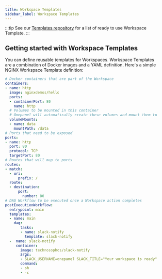 ```yaml
---
title: Workspace Templates
sidebar_label: Workspace Templates
---
```


:::tip
See our [Templates repository](https://github.com/onepanelio/templates/tree/master/workspaces) for a list of ready to use Workspace Template.
:::

## Getting started with Workspace Templates

You can define reusable templates for Workspaces. Workspace Templates are a combination of Docker images and a YAML definition. Here's a simple NGINX Workspace Template definition:

```yaml
# Docker containers that are part of the Workspace
containers:
- name: http
  image: nginxdemos/hello
  ports:
  - containerPort: 80
    name: http
  # Volumes to be mounted in this container
  # Onepanel will automatically create these volumes and mount them to the container
  volumeMounts:
  - name: data
    mountPath: /data
# Ports that need to be exposed
ports:
- name: http
  port: 80
  protocol: TCP
  targetPort: 80
# Routes that will map to ports
routes:
- match:
  - uri:
      prefix: /
  route:
  - destination:
      port:
        number: 80
# DAG Workflow to be executed once a Workspace action completes
postExecutionWorkflow:
  entrypoint: main
  templates:
  - name: main
    dag:
       tasks:
       - name: slack-notify
         template: slack-notify
  -  name: slack-notify
     container:
       image: technosophos/slack-notify
       args:
       - SLACK_USERNAME=onepanel SLACK_TITLE="Your workspace is ready" SLACK_ICON=https://www.gravatar.com/avatar/5c4478592fe00878f62f0027be59c1bd SLACK_MESSAGE="Your workspace is now running" ./slack-notify
       command:
       - sh
       - -c
```